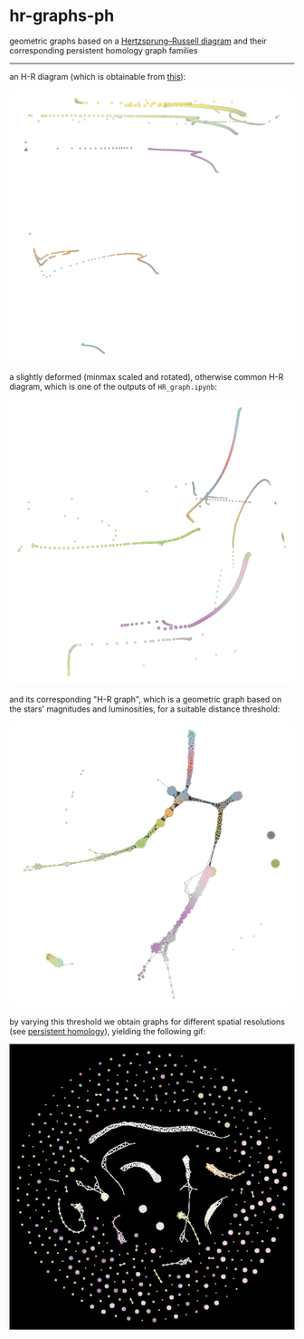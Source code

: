 # hr-graphs-ph
geometric graphs based on a [Hertzsprung–Russell diagram](https://en.wikipedia.org/wiki/Hertzsprung%E2%80%93Russell_diagram) and their corresponding persistent homology graph families
___

an H-R diagram (which is obtainable from [this](https://github.com/izzorts/hr-graphs-ph/blob/master/original%20code%20and%20data/simple_plot_9_python.py)):

![hr diagram](https://github.com/izzorts/hr-graphs-ph/blob/master/outputs/HRdiagram.png)

a slightly deformed (minmax scaled and rotated), otherwise common H-R diagram, which is one of the outputs of `HR_graph.ipynb`:

![transformed hr diagram](https://github.com/izzorts/hr-graphs-ph/blob/master/outputs/hrdiag.png)

and its corresponding "H-R graph", which is a geometric graph based on the stars' magnitudes and luminosities, for a suitable distance threshold:

![hr graph](https://github.com/izzorts/hr-graphs-ph/blob/master/outputs/hrgraph.png)

by varying this threshold we obtain graphs for different spatial resolutions (see [persistent homology](https://en.wikipedia.org/wiki/Persistent_homology)), yielding the following gif:

![hr ph gif](https://github.com/izzorts/hr-graphs-ph/blob/master/outputs/output.gif)
